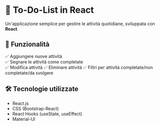 # 📝 To-Do-List in React

Un'applicazione semplice per gestire le attività quotidiane, sviluppata con **React**.

## 🚀 Funzionalità

✅ Aggiungere nuove attività  
✅ Segnare le attività come completate  
✅ Modifica attività
✅ Eliminare attività
✅ Filtri per attività completate/non completate/da svolgere  

## 🛠️ Tecnologie utilizzate

- React.js
- CSS (Bootstrap-React)
- React Hooks (useState, useEffect)
- Material-UI


